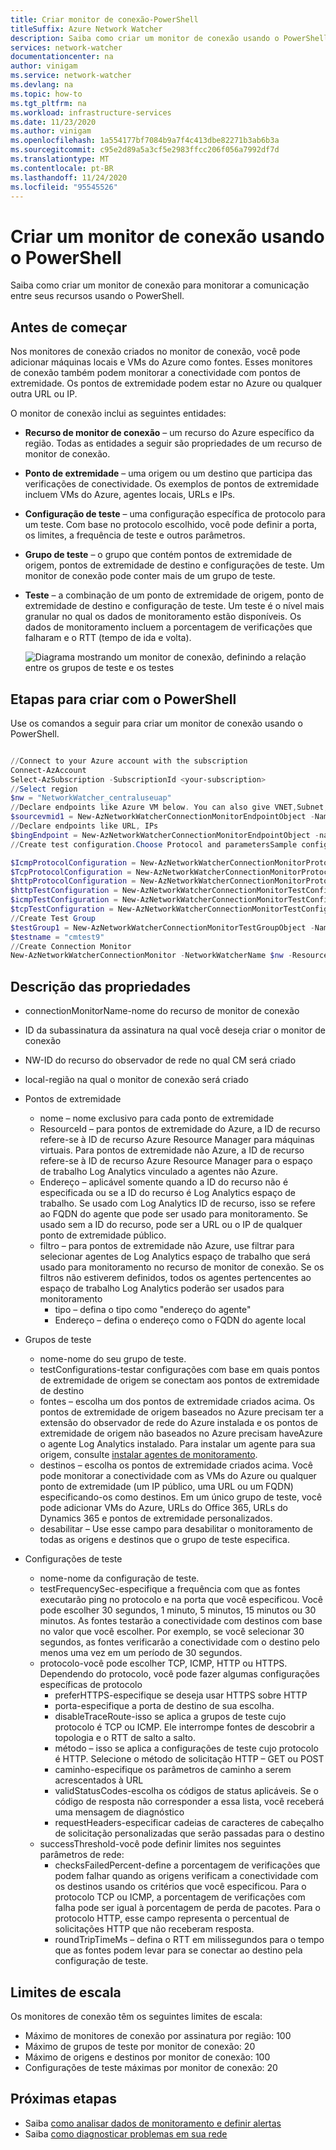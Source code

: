 ```yaml
---
title: Criar monitor de conexão-PowerShell
titleSuffix: Azure Network Watcher
description: Saiba como criar um monitor de conexão usando o PowerShell.
services: network-watcher
documentationcenter: na
author: vinigam
ms.service: network-watcher
ms.devlang: na
ms.topic: how-to
ms.tgt_pltfrm: na
ms.workload: infrastructure-services
ms.date: 11/23/2020
ms.author: vinigam
ms.openlocfilehash: 1a554177bf7084b9a7f4c413dbe82271b3ab6b3a
ms.sourcegitcommit: c95e2d89a5a3cf5e2983ffcc206f056a7992df7d
ms.translationtype: MT
ms.contentlocale: pt-BR
ms.lasthandoff: 11/24/2020
ms.locfileid: "95545526"
---
```

# <a name="create-a-connection-monitor-using-powershell"></a>Criar um monitor de conexão usando o PowerShell

Saiba como criar um monitor de conexão para monitorar a comunicação entre seus recursos usando o PowerShell.


## <a name="before-you-begin"></a>Antes de começar 

Nos monitores de conexão criados no monitor de conexão, você pode adicionar máquinas locais e VMs do Azure como fontes. Esses monitores de conexão também podem monitorar a conectividade com pontos de extremidade. Os pontos de extremidade podem estar no Azure ou qualquer outra URL ou IP.

O monitor de conexão inclui as seguintes entidades:

* **Recurso de monitor de conexão** – um recurso do Azure específico da região. Todas as entidades a seguir são propriedades de um recurso de monitor de conexão.
* **Ponto de extremidade** – uma origem ou um destino que participa das verificações de conectividade. Os exemplos de pontos de extremidade incluem VMs do Azure, agentes locais, URLs e IPs.
* **Configuração de teste** – uma configuração específica de protocolo para um teste. Com base no protocolo escolhido, você pode definir a porta, os limites, a frequência de teste e outros parâmetros.
* **Grupo de teste** – o grupo que contém pontos de extremidade de origem, pontos de extremidade de destino e configurações de teste. Um monitor de conexão pode conter mais de um grupo de teste.
* **Teste** – a combinação de um ponto de extremidade de origem, ponto de extremidade de destino e configuração de teste. Um teste é o nível mais granular no qual os dados de monitoramento estão disponíveis. Os dados de monitoramento incluem a porcentagem de verificações que falharam e o RTT (tempo de ida e volta).

    ![Diagrama mostrando um monitor de conexão, definindo a relação entre os grupos de teste e os testes](./media/connection-monitor-2-preview/cm-tg-2.png)

## <a name="steps-to-create-with-powershell"></a>Etapas para criar com o PowerShell

Use os comandos a seguir para criar um monitor de conexão usando o PowerShell.

```powershell

//Connect to your Azure account with the subscription
Connect-AzAccount
Select-AzSubscription -SubscriptionId <your-subscription>
//Select region
$nw = "NetworkWatcher_centraluseuap"
//Declare endpoints like Azure VM below. You can also give VNET,Subnet,Log Analytics workspace
$sourcevmid1 = New-AzNetworkWatcherConnectionMonitorEndpointObject -Name MyAzureVm -ResourceID /subscriptions/<your-subscription>/resourceGroups/<your resourceGroup>/providers/Microsoft.Compute/virtualMachines/<vm-name>
//Declare endpoints like URL, IPs
$bingEndpoint = New-AzNetworkWatcherConnectionMonitorEndpointObject -name Bing -Address www.bing.com # Destination URL
//Create test configuration.Choose Protocol and parametersSample configs below.

$IcmpProtocolConfiguration = New-AzNetworkWatcherConnectionMonitorProtocolConfigurationObject -IcmpProtocol
$TcpProtocolConfiguration = New-AzNetworkWatcherConnectionMonitorProtocolConfigurationObject -TcpProtocol -Port 80
$httpProtocolConfiguration = New-AzNetworkWatcherConnectionMonitorProtocolConfigurationObject -HttpProtocol -Port 443 -Method GET -RequestHeader @{Allow = "GET"} -ValidStatusCodeRange 2xx, 300-308 -PreferHTTPS
$httpTestConfiguration = New-AzNetworkWatcherConnectionMonitorTestConfigurationObject -Name http-tc -TestFrequencySec 60 -ProtocolConfiguration $httpProtocolConfiguration -SuccessThresholdChecksFailedPercent 20 -SuccessThresholdRoundTripTimeMs 30
$icmpTestConfiguration = New-AzNetworkWatcherConnectionMonitorTestConfigurationObject -Name icmp-tc -TestFrequencySec 30 -ProtocolConfiguration $icmpProtocolConfiguration -SuccessThresholdChecksFailedPercent 5 -SuccessThresholdRoundTripTimeMs 500
$tcpTestConfiguration = New-AzNetworkWatcherConnectionMonitorTestConfigurationObject -Name tcp-tc -TestFrequencySec 60 -ProtocolConfiguration $TcpProtocolConfiguration -SuccessThresholdChecksFailedPercent 20 -SuccessThresholdRoundTripTimeMs 30
//Create Test Group
$testGroup1 = New-AzNetworkWatcherConnectionMonitorTestGroupObject -Name testGroup1 -TestConfiguration $httpTestConfiguration, $tcpTestConfiguration, $icmpTestConfiguration -Source $sourcevmid1 -Destination $bingEndpoint,
$testname = "cmtest9"
//Create Connection Monitor
New-AzNetworkWatcherConnectionMonitor -NetworkWatcherName $nw -ResourceGroupName NetworkWatcherRG -Name $testname -TestGroup $testGroup1

```

## <a name="description-of-properties"></a>Descrição das propriedades

* connectionMonitorName-nome do recurso de monitor de conexão

* ID da subassinatura da assinatura na qual você deseja criar o monitor de conexão

* NW-ID do recurso do observador de rede no qual CM será criado 

* local-região na qual o monitor de conexão será criado

* Pontos de extremidade
    * nome – nome exclusivo para cada ponto de extremidade
    * ResourceId – para pontos de extremidade do Azure, a ID de recurso refere-se à ID de recurso Azure Resource Manager para máquinas virtuais. Para pontos de extremidade não Azure, a ID de recurso refere-se à ID de recurso Azure Resource Manager para o espaço de trabalho Log Analytics vinculado a agentes não Azure.
    * Endereço – aplicável somente quando a ID do recurso não é especificada ou se a ID do recurso é Log Analytics espaço de trabalho. Se usado com Log Analytics ID de recurso, isso se refere ao FQDN do agente que pode ser usado para monitoramento. Se usado sem a ID do recurso, pode ser a URL ou o IP de qualquer ponto de extremidade público.
    * filtro – para pontos de extremidade não Azure, use filtrar para selecionar agentes de Log Analytics espaço de trabalho que será usado para monitoramento no recurso de monitor de conexão. Se os filtros não estiverem definidos, todos os agentes pertencentes ao espaço de trabalho Log Analytics poderão ser usados para monitoramento
        * tipo – defina o tipo como "endereço do agente"
        * Endereço – defina o endereço como o FQDN do agente local

* Grupos de teste
    * nome-nome do seu grupo de teste.
    * testConfigurations-testar configurações com base em quais pontos de extremidade de origem se conectam aos pontos de extremidade de destino
    * fontes – escolha um dos pontos de extremidade criados acima. Os pontos de extremidade de origem baseados no Azure precisam ter a extensão do observador de rede do Azure instalada e os pontos de extremidade de origem não baseados no Azure precisam haveAzure o agente Log Analytics instalado. Para instalar um agente para sua origem, consulte [instalar agentes de monitoramento](./connection-monitor-overview.md#install-monitoring-agents).
    * destinos – escolha os pontos de extremidade criados acima. Você pode monitorar a conectividade com as VMs do Azure ou qualquer ponto de extremidade (um IP público, uma URL ou um FQDN) especificando-os como destinos. Em um único grupo de teste, você pode adicionar VMs do Azure, URLs do Office 365, URLs do Dynamics 365 e pontos de extremidade personalizados.
    * desabilitar – Use esse campo para desabilitar o monitoramento de todas as origens e destinos que o grupo de teste especifica.

* Configurações de teste
    * nome-nome da configuração de teste.
    * testFrequencySec-especifique a frequência com que as fontes executarão ping no protocolo e na porta que você especificou. Você pode escolher 30 segundos, 1 minuto, 5 minutos, 15 minutos ou 30 minutos. As fontes testarão a conectividade com destinos com base no valor que você escolher. Por exemplo, se você selecionar 30 segundos, as fontes verificarão a conectividade com o destino pelo menos uma vez em um período de 30 segundos.
    * protocolo-você pode escolher TCP, ICMP, HTTP ou HTTPS. Dependendo do protocolo, você pode fazer algumas configurações específicas de protocolo
        * preferHTTPS-especifique se deseja usar HTTPS sobre HTTP
        * porta-especifique a porta de destino de sua escolha.
        * disableTraceRoute-isso se aplica a grupos de teste cujo protocolo é TCP ou ICMP. Ele interrompe fontes de descobrir a topologia e o RTT de salto a salto.
        * método – isso se aplica a configurações de teste cujo protocolo é HTTP. Selecione o método de solicitação HTTP – GET ou POST
        * caminho-especifique os parâmetros de caminho a serem acrescentados à URL
        * validStatusCodes-escolha os códigos de status aplicáveis. Se o código de resposta não corresponder a essa lista, você receberá uma mensagem de diagnóstico
        * requestHeaders-especificar cadeias de caracteres de cabeçalho de solicitação personalizadas que serão passadas para o destino
    * successThreshold-você pode definir limites nos seguintes parâmetros de rede:
        * checksFailedPercent-define a porcentagem de verificações que podem falhar quando as origens verificam a conectividade com os destinos usando os critérios que você especificou. Para o protocolo TCP ou ICMP, a porcentagem de verificações com falha pode ser igual à porcentagem de perda de pacotes. Para o protocolo HTTP, esse campo representa o percentual de solicitações HTTP que não receberam resposta.
        * roundTripTimeMs – defina o RTT em milissegundos para o tempo que as fontes podem levar para se conectar ao destino pela configuração de teste.

## <a name="scale-limits"></a> Limites de escala

Os monitores de conexão têm os seguintes limites de escala:

* Máximo de monitores de conexão por assinatura por região: 100
* Máximo de grupos de teste por monitor de conexão: 20
* Máximo de origens e destinos por monitor de conexão: 100
* Configurações de teste máximas por monitor de conexão: 20

## <a name="next-steps"></a>Próximas etapas

* Saiba [como analisar dados de monitoramento e definir alertas](./connection-monitor-overview.md#analyze-monitoring-data-and-set-alerts)
* Saiba [como diagnosticar problemas em sua rede](./connection-monitor-overview.md#diagnose-issues-in-your-network)